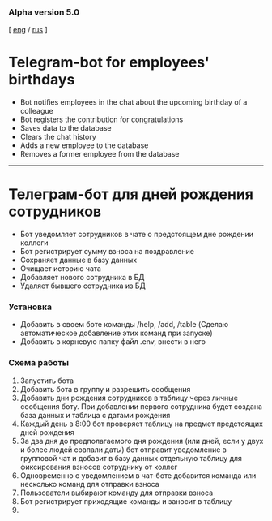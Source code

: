 ### Alpha version 5.0

[ [eng](#Telegram-bot-for-employees-birthdays) / 
  [rus](#Телеграм-бот-для-дней-рождения-сотрудников) ]

# Telegram-bot for employees' birthdays

- Bot notifies employees in the chat about the upcoming birthday of a colleague
- Bot registers the contribution for congratulations
- Saves data to the database
- Clears the chat history
- Adds a new employee to the database
- Removes a former employee from the database


_______________________________________________________________________________
# Телеграм-бот для дней рождения сотрудников

- Бот уведомляет сотрудников в чате о предстоящем дне рождении коллеги
- Бот регистрирует сумму взноса на поздравление
- Сохраняет данные в базу данных
- Очищает историю чата
- Добавляет нового сотрудника в БД
- Удаляет бывшего сотрудника из БД

### Установка

- Добавить в своем боте команды /help, /add, /table (Сделаю автоматическое добавление этих команд при запуске)
- Добавить в корневую папку файл .env, внести в него


### Схема работы

1. Запустить бота
2. Добавить бота в группу и разрешить сообщения
3. Добавить дни рождения сотрудников в таблицу через личные сообщения боту.
При добавлении первого сотрудника будет создана база данных и таблица с датами
рождения
4. Каждый день в 8:00 бот проверяет таблицу на предмет предстоящих дней рождения
5. За два дня до предполагаемого дня рождения (или дней, если у двух и более 
людей совпали даты) бот отправит уведомление в групповой чат и добавит в базу
данных отдельную таблицу для фиксирования взносов сотруднику от коллег
6. Одновременно с уведомлением в чат-боте добавится команда или несколько команд
для отправки взноса
7. Пользователи выбирают команду для отправки взноса
8. Бот регистрирует приходящие команды и заносит в таблицу
9. 